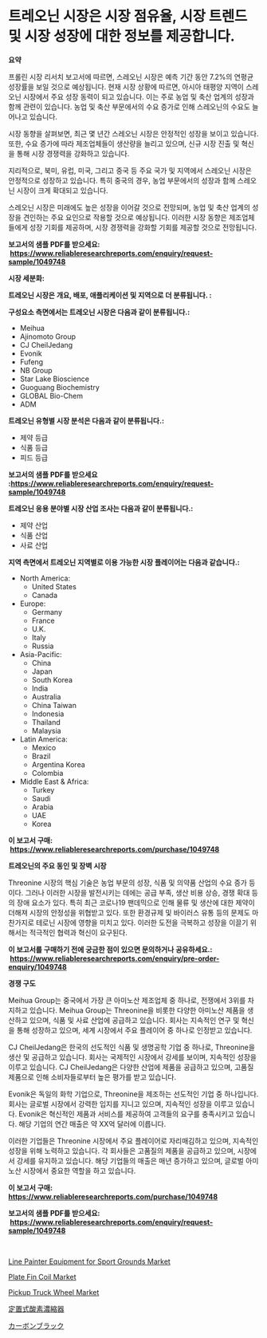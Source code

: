 <p><h1>트레오닌 시장은 시장 점유율, 시장 트렌드 및 시장 성장에 대한 정보를 제공합니다.</h1></p><p><strong>요약</strong></p>
<p><p>프롤린 시장 리서치 보고서에 따르면, 스레오닌 시장은 예측 기간 동안 7.2%의 연평균 성장률을 보일 것으로 예상됩니다. 현재 시장 상황에 따르면, 아시아 태평양 지역이 스레오닌 시장에서 주요 성장 동력이 되고 있습니다. 이는 주로 농업 및 축산 업계의 성장과 함께 관련이 있습니다. 농업 및 축산 부문에서의 수요 증가로 인해 스레오닌의 수요도 늘어나고 있습니다.</p><p>시장 동향을 살펴보면, 최근 몇 년간 스레오닌 시장은 안정적인 성장을 보이고 있습니다. 또한, 수요 증가에 따라 제조업체들이 생산량을 늘리고 있으며, 신규 시장 진출 및 혁신을 통해 시장 경쟁력을 강화하고 있습니다.</p><p>지리적으로, 북미, 유럽, 미국, 그리고 중국 등 주요 국가 및 지역에서 스레오닌 시장은 안정적으로 성장하고 있습니다. 특히 중국의 경우, 농업 부문에서의 성장과 함께 스레오닌 시장이 크게 확대되고 있습니다.</p><p>스레오닌 시장은 미래에도 높은 성장을 이어갈 것으로 전망되며, 농업 및 축산 업계의 성장을 견인하는 주요 요인으로 작용할 것으로 예상됩니다. 이러한 시장 동향은 제조업체들에게 성장 기회를 제공하며, 시장 경쟁력을 강화할 기회를 제공할 것으로 전망됩니다.</p></p>
<p><strong>보고서의 샘플 PDF를 받으세요: &nbsp;<a href="https://www.reliableresearchreports.com/enquiry/request-sample/1049748">https://www.reliableresearchreports.com/enquiry/request-sample/1049748</a></strong></p>
<p><strong>시장 세분화:</strong></p>
<p><strong> 트레오닌 시장은 개요, 배포, 애플리케이션 및 지역으로 더 분류됩니다. :</strong></p>
<p><strong>구성요소 측면에서는 트레오닌 시장은 다음과 같이 분류됩니다.:</strong></p>
<p><ul><li>Meihua</li><li>Ajinomoto Group</li><li>CJ CheilJedang</li><li>Evonik</li><li>Fufeng</li><li>NB Group</li><li>Star Lake Bioscience</li><li>Guoguang Biochemistry</li><li>GLOBAL Bio-Chem</li><li>ADM</li></ul></p>
<p><strong> 트레오닌 유형별 시장 분석은 다음과 같이 분류됩니다.:</strong></p>
<p><ul><li>제약 등급</li><li>식품 등급</li><li>피드 등급</li></ul></p>
<p><strong>보고서의 샘플 PDF를 받으세요 :<a href="https://www.reliableresearchreports.com/enquiry/request-sample/1049748">https://www.reliableresearchreports.com/enquiry/request-sample/1049748</a></strong></p>
<p><strong> 트레오닌 응용 분야별 시장 산업 조사는 다음과 같이 분류됩니다.:</strong></p>
<p><ul><li>제약 산업</li><li>식품 산업</li><li>사료 산업</li></ul></p>
<p><strong>지역 측면에서 트레오닌 지역별로 이용 가능한 시장 플레이어는 다음과 같습니다.:</strong></p>
<p><ul>
    <li>
        North America:
        <ul>
            <li>United States</li>
            <li>Canada</li>
        </ul>
    </li>
    <li>
        Europe:
        <ul>
            <li>Germany</li>
            <li>France</li>
            <li>U.K.</li>
            <li>Italy</li>
            <li>Russia</li>
        </ul>
    </li>
    <li>
        Asia-Pacific:
        <ul>
            <li>China</li>
            <li>Japan</li>
            <li>South Korea</li>
            <li>India</li>
            <li>Australia</li>
            <li>China Taiwan</li>
            <li>Indonesia</li>
            <li>Thailand</li>
            <li>Malaysia</li>
        </ul>
    </li>
    <li>
        Latin America:
        <ul>
            <li>Mexico</li>
            <li>Brazil</li>
            <li>Argentina Korea</li>
            <li>Colombia</li>
        </ul>
    </li>
    <li>
        Middle East & Africa:
        <ul>
            <li>Turkey</li>
            <li>Saudi</li>
            <li>Arabia</li>
            <li>UAE</li>
            <li>Korea</li>
        </ul>
    </li>
    </ul></p>
<p><strong>이 보고서 구매: &nbsp;<a href="https://www.reliableresearchreports.com/purchase/1049748">https://www.reliableresearchreports.com/purchase/1049748</a></strong></p>
<p><strong>트레오닌의 주요 동인 및 장벽 시장</strong></p>
<p><p>Threonine 시장의 핵심 기술은 농업 부문의 성장, 식품 및 의약품 산업의 수요 증가 등이다. 그러나 이러한 시장을 발전시키는 데에는 공급 부족, 생산 비용 상승, 경쟁 확대 등의 장애 요소가 있다. 특히 최근 코로나19 팬데믹으로 인해 물류 및 생산에 대한 제약이 더해져 시장의 안정성을 위협받고 있다. 또한 환경규제 및 바이러스 유통 등의 문제도 마찬가지로 테로닌 시장에 영향을 미치고 있다. 이러한 도전을 극복하고 성장을 이끌기 위해서는 적극적인 협력과 혁신이 요구된다.</p></p>
<p><strong>이 보고서를 구매하기 전에 궁금한 점이 있으면 문의하거나 공유하세요.: &nbsp;<a href="https://www.reliableresearchreports.com/enquiry/pre-order-enquiry/1049748">https://www.reliableresearchreports.com/enquiry/pre-order-enquiry/1049748</a></strong></p>
<p><strong>경쟁 구도</strong></p>
<p><p>Meihua Group는 중국에서 가장 큰 아미노산 제조업체 중 하나로, 전쟁에서 3위를 차지하고 있습니다. Meihua Group는 Threonine을 비롯한 다양한 아미노산 제품을 생산하고 있으며, 식품 및 사료 산업에 공급하고 있습니다. 회사는 지속적인 연구 및 혁신을 통해 성장하고 있으며, 세계 시장에서 주요 플레이어 중 하나로 인정받고 있습니다.</p><p>CJ CheilJedang은 한국의 선도적인 식품 및 생명공학 기업 중 하나로, Threonine을 생산 및 공급하고 있습니다. 회사는 국제적인 시장에서 강세를 보이며, 지속적인 성장을 이루고 있습니다. CJ CheilJedang은 다양한 산업에 제품을 공급하고 있으며, 고품질 제품으로 인해 소비자들로부터 높은 평가를 받고 있습니다.</p><p>Evonik은 독일의 화학 기업으로, Threonine을 제조하는 선도적인 기업 중 하나입니다. 회사는 글로벌 시장에서 강력한 입지를 지니고 있으며, 지속적인 성장을 이루고 있습니다. Evonik은 혁신적인 제품과 서비스를 제공하여 고객들의 요구를 충족시키고 있습니다. 해당 기업의 연간 매출은 약 XX억 달러에 이릅니다.</p><p>이러한 기업들은 Threonine 시장에서 주요 플레이어로 자리매김하고 있으며, 지속적인 성장을 위해 노력하고 있습니다. 각 회사들은 고품질의 제품을 공급하고 있으며, 시장에서 강세를 유지하고 있습니다. 해당 기업들의 매출은 매년 증가하고 있으며, 글로벌 아미노산 시장에서 중요한 역할을 하고 있습니다.</p></p>
<p><strong>이 보고서 구매: &nbsp; <a href="https://www.reliableresearchreports.com/purchase/1049748">https://www.reliableresearchreports.com/purchase/1049748</a></strong></p>
<p><strong>보고서의 샘플 PDF를 받으세요: &nbsp;<a href="https://www.reliableresearchreports.com/enquiry/request-sample/1049748">https://www.reliableresearchreports.com/enquiry/request-sample/1049748</a></strong><strong></strong></p>
<p>&nbsp;</p>
<p><p><a href="https://view.publitas.com/reportprime-1/line-painter-equipment-for-sport-grounds-market-research-report-the-key-to-successful-business-strategy-forecasted-for-period-from-2023-2030/">Line Painter Equipment for Sport Grounds Market</a></p><p><a href="https://github.com/abdelrhmankishk22/Market-Research-Report-List-3/blob/main/plate-fin-coil-market.md">Plate Fin Coil Market</a></p><p><a href="https://artistic-helicopter-ca9.notion.site/Pickup-Truck-Wheel-Market-Research-Report-Provides-Critical-Insights-that-can-help-Shape-Business-De-1f76ba2bf4644dd18a124b8e1df934a9">Pickup Truck Wheel Market</a></p><p><a href="https://github.com/wkuactfdzwizk06/Market-Research-Report-List-1/blob/main/5242781190245.md">定置式酸素濃縮器</a></p><p><a href="https://github.com/lrlmopnhwd79300/Market-Research-Report-List-1/blob/main/9689060190246.md">カーボンブラック</a></p></p>